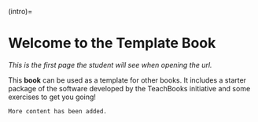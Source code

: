 (intro)=
# Welcome to the Template Book

_This is the first page the student will see when opening the url._

This **book** can be used as a template for other books. It includes a starter package of the software developed by the TeachBooks initiative and some exercises to get you going!

`More content has been added.`
